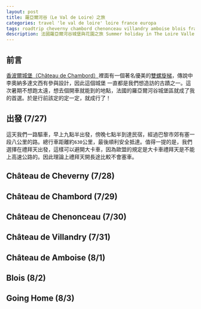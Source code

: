 ```yaml
---
layout: post
title: 羅亞爾河谷（Le Val de Loire）之旅
categories: travel 'le val de loire' loire france europa
tags: roadtrip cheverny chambord chenonceau villandry amboise blois france travel 旅行 法國 自駕遊
description: 法國羅亞爾河谷城堡與花園之旅 Summer holiday in The Loire Valley
---
```


## 前言

[香波爾城堡（Château de Chambord）][chateau-chambord-wiki]裡面有一個著名優美的[雙螺旋梯][double-helix-stairs]，傳說中李奧納多達文西有參與設計，因此這個城堡
一直都是我們想造訪的古蹟之一。這次暑期不想跑太遠，想去個開車就能到的地點，法國的羅亞爾河谷城堡區就成了我的首選。於是行前該定的定一定，就成行了！


## 出發 (7/27)

這天我們一路驅車，早上九點半出發，傍晚七點半到達民宿，經過巴黎市郊有塞一段八公里的路。總行車距離約`630`公里，最後順利安全抵達。值得一提的是，我們選擇在禮拜天出發，這樣可以避開大卡車，因為歐盟的規定是大卡車禮拜天是不能上高速公路的。因此理論上禮拜天開長途比較不會塞車。


## Château de Cheverny (7/28)

## Château de Chambord (7/29)

## Château de Chenonceau (7/30)

## Château de Villandry (7/31)

## Château de Amboise (8/1)

## Blois (8/2)

## Going Home (8/3)


[chateau-chambord-wiki]: https://zh.wikipedia.org/zh-tw/%E9%A6%99%E6%B3%A2%E5%B0%94%E5%9F%8E%E5%A0%A1
[double-helix-stairs]: https://themindcircle.com/double-helix-staircase-leonardo-da-vinci/
